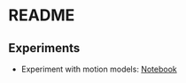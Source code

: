 # README

## Experiments

- Experiment with motion models: [Notebook](./code/experiments/motion_models.ipynb)
